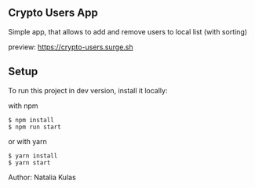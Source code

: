 ## Crypto Users App
Simple app, that allows to add and remove users to local list (with sorting)

preview: https://crypto-users.surge.sh

## Setup
To run this project in dev version, install it locally:

with npm 

```
$ npm install
$ npm run start
```

or with yarn

```
$ yarn install
$ yarn start
```

Author: Natalia Kulas
